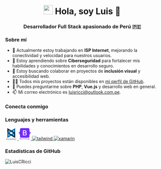 <h1 align="center">
  <img src="https://media.giphy.com/media/hvRJCLFzcasrR4ia7z/giphy.gif" width="30px" height="30px">
  Hola, soy Luis 👋
</h1>
<h3 align="center">
  Desarrollador Full Stack apasionado de Perú 🇵🇪
</h3>

### Sobre mí

* 🔭 Actualmente estoy trabajando en **ISP Internet**, mejorando la conectividad y velocidad para nuestros usuarios.
* 🌱 Estoy aprendiendo sobre **Ciberseguridad** para fortalecer mis habilidades y conocimientos en desarrollo seguro.
* 👯 Estoy buscando colaborar en proyectos de **inclusión visual** y accesibilidad web.
* 👨‍💻 Todos mis proyectos están disponibles en [mi perfil de GitHub](https://github.com/LuisCRicci).
* 💬 Puedes preguntarme sobre **PHP**, **Vue.js** y desarrollo web en general.
* 📫 Mi correo electrónico es [luisricci@outlook.com.pe](mailto:luisricci@outlook.com.pe).

### Conecta conmigo

<p align="left">
  <!-- Agrega tus enlaces de redes sociales aquí -->
</p>

### Lenguajes y herramientas

<p align="left">
  <a href="https://backbonejs.org" target="_blank" rel="noreferrer">
    <img src="https://raw.githubusercontent.com/devicons/devicon/master/icons/backbonejs/backbonejs-original-wordmark.svg" alt="backbonejs" width="40" height="40"/>
  </a>
  <a href="https://getbootstrap.com" target="_blank" rel="noreferrer">
    <img src="https://raw.githubusercontent.com/devicons/devicon/master/icons/bootstrap/bootstrap-plain-wordmark.svg" alt="bootstrap" width="40" height="40"/>
  </a>
  <!-- ... -->
  <a href="https://tailwindcss.com/" target="_blank" rel="noreferrer">
    <img src="https://www.vectorlogo.zone/logos/tailwindcss/tailwindcss-icon.svg" alt="tailwind" width="40" height="40"/>
  </a>
  <a href="https://dotnet.microsoft.com/apps/xamarin" target="_blank" rel="noreferrer">
    <img src="https://raw.githubusercontent.com/detain/svg-logos/780f25886640cef088af994181646db2f6b1a3f8/svg/xamarin.svg" alt="xamarin" width="40" height="40"/>
  </a>
</p>

### Estadísticas de GitHub

<p align="left">
  <img src="https://github-readme-stats.vercel.app/api?username=LuisCRicci&show_icons=true&locale=en" alt="LuisCRicci" />
</p>

<!--
**LuisCRicci/LuisCRicci** is a ✨ _special_ ✨ repository because its `README.md` (this file) appears on your GitHub profile.

Here are some ideas to get you started:

- 🔭 I’m currently working on ...
- 🌱 I’m currently learning ...
- 👯 I’m looking to collaborate on ...
- 🤔 I’m looking for help with ...
- 💬 Ask me about ...
- 📫 How to reach me: ...
- 😄 Pronouns: ...
- ⚡ Fun fact: ...
-->
